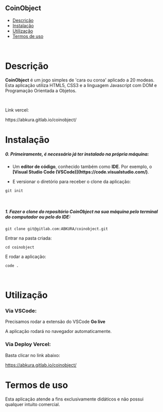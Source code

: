 ## CoinObject

- [Descrição](#descrição)
- [Instalação](#instalação)
- [Utilização](#utilização)
- [Termos de uso](#termos-de-uso)

<br>

# Descrição

<p><strong>CoinObject</strong> é um jogo simples de 'cara ou coroa' aplicado a 20 modeas. Esta aplicação utiliza HTML5, CSS3 e a linguagem Javascript com DOM e Programação Orientada a Objetos.</p>
<br>

<p>Link vercel:</p>
https://abkura.gitlab.io/coinobject/

# Instalação

<h5>0. Primeiramente, é necessário já ter instalado na própria máquina:</h5>

- <p> Um <b>editor de código</b>, conhecido também como <b>IDE</b>. Por exemplo, o <b>[Visual Studio Code (VSCode)](https://code.visualstudio.com/)</b>.</p>

- <p> E versionar o diretório para receber o clone da aplicação:</p>

```
git init
```

<br>
<h5>1. Fazer o clone do reposítório <strong>CoinObject</strong> na sua máquina pelo terminal do computador ou pelo do IDE:</h5>

```
git clone git@gitlab.com:ABKURA/coinobject.git
```

<p>Entrar na pasta criada:</p>

```
cd coinobject
```

<p>E rodar a aplicação:</p>

```
code .
```

<br>


# Utilização


<h3>Via VSCode:</h3>

<p>Precisamos rodar a extensão do VSCode <b>Go live</b></p>

<p>A aplicação rodará no navegador automaticamente.</p>


<h3>Via Deploy Vercel:</h3>

<p>Basta clicar no link abaixo:</p>

https://abkura.gitlab.io/coinobject/




# Termos de uso

<p>Esta aplicação atende a fins exclusivamente didáticos e não possui qualquer intuito comercial.</p>
